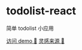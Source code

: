 # todolist-react

简单 todolist 小应用

[访问 demo 🔗](https://react-todo-roan-nine.vercel.app/)
[灵感来源 🔗](https://app.dona.ai/)
